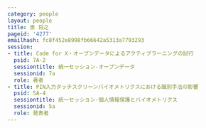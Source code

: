 ```yaml
---
category: people
layout: people
title: 泉 将之
pageid: '4277'
emailhash: fc8f452e8998fb66642a5313a7793293
session:
- title: Code for X・オープンデータによるアクティブラーニングの試行
  psid: 7A-2
  sessiontitle: 統一セッション-オープンデータ
  sessionid: 7a
  role: 著者
- title: PIN入力タッチスクリーンバイオメトリクスにおける識別手法の影響
  psid: 5A-4
  sessiontitle: 統一セッション-個人情報保護とバイオメトリクス
  sessionid: 5a
  role: 発表者
---
```

